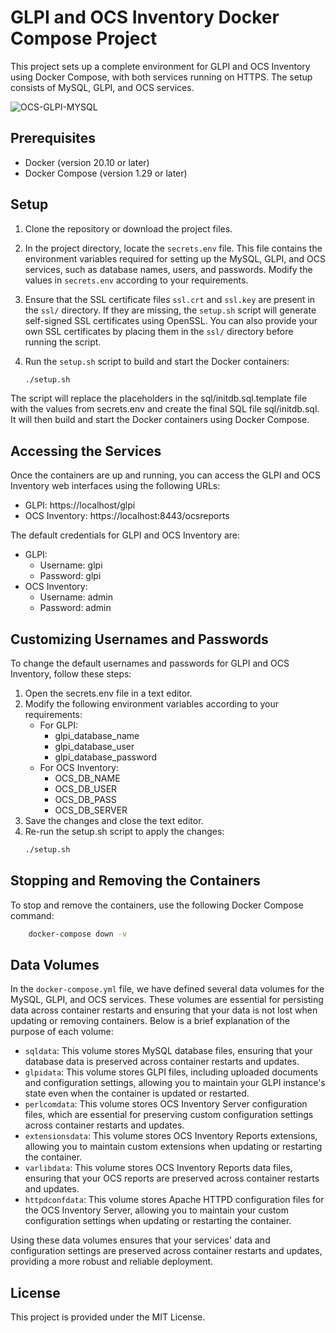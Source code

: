 # GLPI and OCS Inventory Docker Compose Project

This project sets up a complete environment for GLPI and OCS Inventory using Docker Compose, with both services running on HTTPS. The setup consists of MySQL, GLPI, and OCS services.

![OCS-GLPI-MYSQL](https://i0.wp.com/linux-man.fr/wp-content/uploads/2020/12/ocs.glpi_.mysql_.png?w=300&ssl=1 "OCS-GLPI-MYSQL")


## Prerequisites

- Docker (version 20.10 or later)
- Docker Compose (version 1.29 or later)

## Setup

1. Clone the repository or download the project files.
2. In the project directory, locate the `secrets.env` file. This file contains the environment variables required for setting up the MySQL, GLPI, and OCS services, such as database names, users, and passwords. Modify the values in `secrets.env` according to your requirements.
3. Ensure that the SSL certificate files `ssl.crt` and `ssl.key` are present in the `ssl/` directory. If they are missing, the `setup.sh` script will generate self-signed SSL certificates using OpenSSL. You can also provide your own SSL certificates by placing them in the `ssl/` directory before running the script.
4. Run the `setup.sh` script to build and start the Docker containers:

   ```bash
   ./setup.sh
   ```

The script will replace the placeholders in the sql/initdb.sql.template file with the values from secrets.env and create the final SQL file sql/initdb.sql. It will then build and start the Docker containers using Docker Compose.

## Accessing the Services

Once the containers are up and running, you can access the GLPI and OCS Inventory web interfaces using the following URLs:
- GLPI: https://localhost/glpi
- OCS Inventory: https://localhost:8443/ocsreports

The default credentials for GLPI and OCS Inventory are:

- GLPI:
    - Username: glpi
    - Password: glpi
- OCS Inventory:
    - Username: admin
    - Password: admin

## Customizing Usernames and Passwords

To change the default usernames and passwords for GLPI and OCS Inventory, follow these steps:

1. Open the secrets.env file in a text editor.
2. Modify the following environment variables according to your requirements:
    - For GLPI:
        - glpi_database_name
        - glpi_database_user
        - glpi_database_password
    - For OCS Inventory:
        - OCS_DB_NAME
        - OCS_DB_USER
        - OCS_DB_PASS
        - OCS_DB_SERVER
3. Save the changes and close the text editor.
4. Re-run the setup.sh script to apply the changes:
    ```bash
   ./setup.sh
   ```

## Stopping and Removing the Containers

To stop and remove the containers, use the following Docker Compose command:

```bash
    docker-compose down -v
```

## Data Volumes

In the `docker-compose.yml` file, we have defined several data volumes for the MySQL, GLPI, and OCS services. These volumes are essential for persisting data across container restarts and ensuring that your data is not lost when updating or removing containers. Below is a brief explanation of the purpose of each volume:

- `sqldata`: This volume stores MySQL database files, ensuring that your database data is preserved across container restarts and updates.
- `glpidata`: This volume stores GLPI files, including uploaded documents and configuration settings, allowing you to maintain your GLPI instance's state even when the container is updated or restarted.
- `perlcomdata`: This volume stores OCS Inventory Server configuration files, which are essential for preserving custom configuration settings across container restarts and updates.
- `extensionsdata`: This volume stores OCS Inventory Reports extensions, allowing you to maintain custom extensions when updating or restarting the container.
- `varlibdata`: This volume stores OCS Inventory Reports data files, ensuring that your OCS reports are preserved across container restarts and updates.
- `httpdconfdata`: This volume stores Apache HTTPD configuration files for the OCS Inventory Server, allowing you to maintain your custom configuration settings when updating or restarting the container.

Using these data volumes ensures that your services' data and configuration settings are preserved across container restarts and updates, providing a more robust and reliable deployment.


## License

This project is provided under the MIT License.
